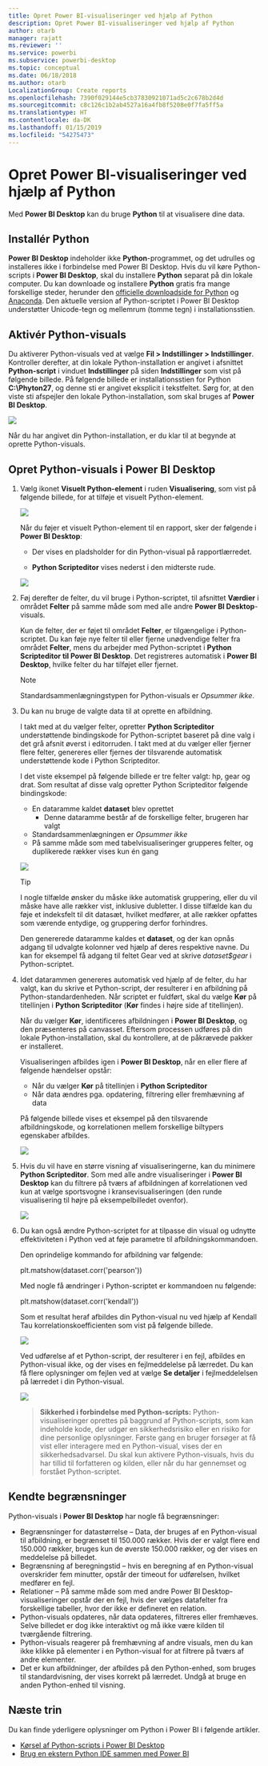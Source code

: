 ```yaml
---
title: Opret Power BI-visualiseringer ved hjælp af Python
description: Opret Power BI-visualiseringer ved hjælp af Python
author: otarb
manager: rajatt
ms.reviewer: ''
ms.service: powerbi
ms.subservice: powerbi-desktop
ms.topic: conceptual
ms.date: 06/18/2018
ms.author: otarb
LocalizationGroup: Create reports
ms.openlocfilehash: 7390f029144e5cb37830921071ad5c2c678b2d4d
ms.sourcegitcommit: c8c126c1b2ab4527a16a4fb8f5208e0f7fa5ff5a
ms.translationtype: HT
ms.contentlocale: da-DK
ms.lasthandoff: 01/15/2019
ms.locfileid: "54275473"
---
```

# <a name="create-power-bi-visuals-using-python"></a>Opret Power BI-visualiseringer ved hjælp af Python
Med **Power BI Desktop** kan du bruge **Python** til at visualisere dine data.

## <a name="install-python"></a>Installér Python
**Power BI Desktop** indeholder ikke **Python**-programmet, og det udrulles og installeres ikke i forbindelse med Power BI Desktop. Hvis du vil køre Python-scripts i **Power BI Desktop**, skal du installere **Python** separat på din lokale computer. Du kan downloade og installere **Python** gratis fra mange forskellige steder, herunder den [officielle downloadside for Python](https://www.python.org/) og [Anaconda](https://anaconda.org/anaconda/python/). Den aktuelle version af Python-scriptet i Power BI Desktop understøtter Unicode-tegn og mellemrum (tomme tegn) i installationsstien.

## <a name="enable-python-visuals"></a>Aktivér Python-visuals
Du aktiverer Python-visuals ved at vælge **Fil > Indstillinger > Indstillinger**. Kontroller derefter, at din lokale Python-installation er angivet i afsnittet **Python-script** i vinduet **Indstillinger** på siden **Indstillinger** som vist på følgende billede. På følgende billede er installationsstien for Python **C:\Phyton27**, og denne sti er angivet eksplicit i tekstfeltet. Sørg for, at den viste sti afspejler den lokale Python-installation, som skal bruges af **Power BI Desktop**.
   
   ![](media/desktop-python-visuals/python-visuals-1.png)

Når du har angivet din Python-installation, er du klar til at begynde at oprette Python-visuals.

## <a name="create-python-visuals-in-power-bi-desktop"></a>Opret Python-visuals i Power BI Desktop
1. Vælg ikonet **Visuelt Python-element** i ruden **Visualisering**, som vist på følgende billede, for at tilføje et visuelt Python-element.
   
   ![](media/desktop-python-visuals/python-visuals-2.png)

   Når du føjer et visuelt Python-element til en rapport, sker der følgende i **Power BI Desktop**:
   
   - Der vises en pladsholder for din Python-visual på rapportlærredet.
   
   - **Python Scripteditor** vises nederst i den midterste rude.
   
   ![](media/desktop-python-visuals/python-visuals-3.png)

2. Føj derefter de felter, du vil bruge i Python-scriptet, til afsnittet **Værdier** i området **Felter** på samme måde som med alle andre **Power BI Desktop**-visuals. 
    
    Kun de felter, der er føjet til området **Felter**, er tilgængelige i Python-scriptet. Du kan føje nye felter til eller fjerne unødvendige felter fra området **Felter**, mens du arbejder med Python-scriptet i **Python Scripteditor til Power BI Desktop**. Det registreres automatisk i **Power BI Desktop**, hvilke felter du har tilføjet eller fjernet.
   
   > [!NOTE]
   > Standardsammenlægningstypen for Python-visuals er *Opsummer ikke*.
   > 
   > 
   
3. Du kan nu bruge de valgte data til at oprette en afbildning. 

    I takt med at du vælger felter, opretter **Python Scripteditor** understøttende bindingskode for Python-scriptet baseret på dine valg i det grå afsnit øverst i editorruden. I takt med at du vælger eller fjerner flere felter, genereres eller fjernes der tilsvarende automatisk understøttende kode i Python Scripteditor.
   
   I det viste eksempel på følgende billede er tre felter valgt: hp, gear og drat. Som resultat af disse valg opretter Python Scripteditor følgende bindingskode:
   
   * En dataramme kaldet **dataset** blev oprettet
     * Denne dataramme består af de forskellige felter, brugeren har valgt
   * Standardsammenlægningen er *Opsummer ikke*
   * På samme måde som med tabelvisualiseringer grupperes felter, og duplikerede rækker vises kun én gang
   
   ![](media/desktop-python-visuals/python-visuals-4.png)
   
   > [!TIP]
   > I nogle tilfælde ønsker du måske ikke automatisk gruppering, eller du vil måske have alle rækker vist, inklusive dubletter. I disse tilfælde kan du føje et indeksfelt til dit datasæt, hvilket medfører, at alle rækker opfattes som værende entydige, og gruppering derfor forhindres.
   > 
   > 
   
   Den genererede dataramme kaldes et **dataset**, og der kan opnås adgang til udvalgte kolonner ved hjælp af deres respektive navne. Du kan for eksempel få adgang til feltet Gear ved at skrive *dataset$gear* i Python-scriptet.

4. Idet datarammen genereres automatisk ved hjælp af de felter, du har valgt, kan du skrive et Python-script, der resulterer i en afbildning på Python-standardenheden. Når scriptet er fuldført, skal du vælge **Kør** på titellinjen i **Python Scripteditor** (**Kør** findes i højre side af titellinjen).
   
    Når du vælger **Kør**, identificeres afbildningen i **Power BI Desktop**, og den præsenteres på canvasset. Eftersom processen udføres på din lokale Python-installation, skal du kontrollere, at de påkrævede pakker er installeret.
   
   Visualiseringen afbildes igen i **Power BI Desktop**, når en eller flere af følgende hændelser opstår:
   
   * Når du vælger **Kør** på titellinjen i **Python Scripteditor**
   * Når data ændres pga. opdatering, filtrering eller fremhævning af data

    På følgende billede vises et eksempel på den tilsvarende afbildningskode, og korrelationen mellem forskellige biltypers egenskaber afbildes.

    ![](media/desktop-python-visuals/python-visuals-5.png)

5. Hvis du vil have en større visning af visualiseringerne, kan du minimere **Python Scripteditor**. Som med alle andre visualiseringer i **Power BI Desktop** kan du filtrere på tværs af afbildningen af korrelationen ved kun at vælge sportsvogne i kransevisualiseringen (den runde visualisering til højre på eksempelbilledet ovenfor).

    ![](media/desktop-python-visuals/python-visuals-6.png)

6. Du kan også ændre Python-scriptet for at tilpasse din visual og udnytte effektiviteten i Python ved at føje parametre til afbildningskommandoen.

    Den oprindelige kommando for afbildning var følgende:

    plt.matshow(dataset.corr('pearson'))

    Med nogle få ændringer i Python-scriptet er kommandoen nu følgende:

    plt.matshow(dataset.corr('kendall'))

    Som et resultat heraf afbildes din Python-visual nu ved hjælp af Kendall Tau korrelationskoefficienten som vist på følgende billede.

    ![](media/desktop-python-visuals/python-visuals-7.png)

    Ved udførelse af et Python-script, der resulterer i en fejl, afbildes en Python-visual ikke, og der vises en fejlmeddelelse på lærredet. Du kan få flere oplysninger om fejlen ved at vælge **Se detaljer** i fejlmeddelelsen på lærredet i din Python-visual.

    ![](media/desktop-python-visuals/python-visuals-8.png)

    > **Sikkerhed i forbindelse med Python-scripts:** Python-visualiseringer oprettes på baggrund af Python-scripts, som kan indeholde kode, der udgør en sikkerhedsrisiko eller en risiko for dine personlige oplysninger. Første gang en bruger forsøger at få vist eller interagere med en Python-visual, vises der en sikkerhedsadvarsel. Du skal kun aktivere Python-visuals, hvis du har tillid til forfatteren og kilden, eller når du har gennemset og forstået Python-scriptet.
    > 
    > 

## <a name="known-limitations"></a>Kendte begrænsninger
Python-visuals i **Power BI Desktop** har nogle få begrænsninger:

* Begrænsninger for datastørrelse – Data, der bruges af en Python-visual til afbildning, er begrænset til 150.000 rækker. Hvis der er valgt flere end 150.000 rækker, bruges kun de øverste 150.000 rækker, og der vises en meddelelse på billedet.
* Begrænsning af beregningstid – hvis en beregning af en Python-visual overskrider fem minutter, opstår der timeout for udførelsen, hvilket medfører en fejl.
* Relationer – På samme måde som med andre Power BI Desktop-visualiseringer opstår der en fejl, hvis der vælges datafelter fra forskellige tabeller, hvor der ikke er defineret en relation.
* Python-visuals opdateres, når data opdateres, filtreres eller fremhæves. Selve billedet er dog ikke interaktivt og må ikke være kilden til tværgående filtrering.
* Python-visuals reagerer på fremhævning af andre visuals, men du kan ikke klikke på elementer i en Python-visual for at filtrere på tværs af andre elementer.
* Det er kun afbildninger, der afbildes på den Python-enhed, som bruges til standardvisning, der vises korrekt på lærredet. Undgå at bruge en anden Python-enhed til visning.

## <a name="next-steps"></a>Næste trin
Du kan finde yderligere oplysninger om Python i Power BI i følgende artikler.

* [Kørsel af Python-scripts i Power BI Desktop](desktop-python-scripts.md)
* [Brug en ekstern Python IDE sammen med Power BI](desktop-python-ide.md)

